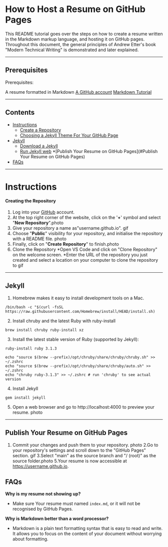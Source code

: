 # How to Host a Resume on GitHub Pages

This README tutorial goes over the steps on how to create a resume written in the Markdown markup language, and hosting it on GitHub pages. Throughout this document, the general principles of Andrew Etter's book "Modern Technical Writing" is demonstrated and later explained. 

---
## Prerequisites
Prerequisites:

A resume formatted in Markdown
[A GitHub account](https://pages.github.com/)
[Markdown Tutorial](https://www.markdowntutorial.com/)


---
## Contents
* [Instructions](#Instructions)
   * [Create a Repository](#Create-a-Repository)
   * [Choosing a Jekyll Theme For Your GitHub Page](#Choosing-a-Jekyll-Theme-For-Your-GitHub-Page)
* [Jekyll](#More-Resources)
  * [Download a Jekyll](#Download-a-Jekyll)
  * [Run Jekyll web](#Download-a-Jekyll)
*[Publish Your Resume on GitHub Pages](#Publish Your Resume on GitHub Pages)
* [FAQs](#FAQs)

--- 
# Instructions


#### Creating the Repository

1. Log into your [GitHub](https://GitHub.com) account.
2. At the top right corner of the website, click on the '**+**' symbol and select "**New Repository**".photo
3. Give your repository a name as"username.github.io". gif
4. Choose "**Public**" visibility for your repository, and initialise the repository with a README file. photo
6. Finally, click on "**Create Repository**" to finish.photo
7. Clone the Repository
    *Open VS Code and click on "Clone Repository" on the welcome screen.
    *Enter the URL of the repository you just created and select a location on your computer to clone the repository to   gif

---
Jekyll
---
1. Homebrew makes it easy to install development tools on a Mac.
```
/bin/bash -c "$(curl -fsSL https://raw.githubusercontent.com/Homebrew/install/HEAD/install.sh)
```
2. Install chruby and the latest Ruby with ruby-install
```
brew install chruby ruby-install xz
```
3. Install the latest stable version of Ruby (supported by Jekyll):
```
ruby-install ruby 3.1.3
```
```
echo "source $(brew --prefix)/opt/chruby/share/chruby/chruby.sh" >> ~/.zshrc
echo "source $(brew --prefix)/opt/chruby/share/chruby/auto.sh" >> ~/.zshrc
echo "chruby ruby-3.1.3" >> ~/.zshrc # run 'chruby' to see actual version
```
4. Install Jekyll
 ```
 gem install jekyll
 ```


5. Open a web browser and go to http://localhost:4000 to preview your resume. photo

---
Publish Your Resume on GitHub Pages
---
 1. Commit your changes and push them to your repository. photo
 2.Go to your repository's settings and scroll down to the "GitHub Pages" section. gif
 3.Select "main" as the source branch and "/ (root)" as the source folder.photo
 5.Your resume is now accessible at https://username.github.io.

## FAQs
**Why is my resume not showing up?**
* Make sure Your resume must named ```index.md```, or it will not be recognised by GitHub Pages. 

**Why is Markdown better than a word processor?**
* Markdown is a plain text formatting syntax that is easy to read and write. It allows you to focus on the content of your document without worrying about formatting. 










